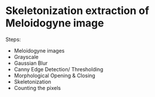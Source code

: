 # Skeletonization extraction of Meloidogyne image 

Steps:
- Meloidogyne images
- Grayscale
- Gaussian Blur
- Canny Edge Detection/ Thresholding
- Morphological Opening & Closing
- Skeletonization
- Counting the pixels 
